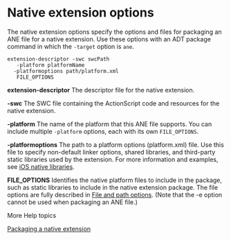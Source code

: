 # Native extension options

The native extension options specify the options and files for packaging an ANE
file for a native extension. Use these options with an ADT package command in
which the `-target` option is `ane`.

    extension-descriptor -swc swcPath
       -platform platformName
      -platformoptions path/platform.xml
       FILE_OPTIONS

**extension-descriptor** The descriptor file for the native extension.

**-swc** The SWC file containing the ActionScript code and resources for the
native extension.

**-platform** The name of the platform that this ANE file supports. You can
include multiple `-platform` options, each with its own `FILE_OPTIONS`.

**-platformoptions** The path to a platform options (platform.xml) file. Use
this file to specify non-default linker options, shared libraries, and
third-party static libraries used by the extension. For more information and
examples, see
[iOS native libraries](https://web.archive.org/web/20150414032840/http://help.adobe.com/en_US/air/extensions/WSdb11516da818ea8d49ce0fe713341ed67cf-7fff.html).

**FILE_OPTIONS** Identifies the native platform files to include in the package,
such as static libraries to include in the native extension package. The file
options are fully described in
[File and path options](WS901d38e593cd1bac1e63e3d128fc240122-7ff2.html). (Note
that the -e option cannot be used when packaging an ANE file.)

More Help topics

[Packaging a native extension](https://web.archive.org/web/20150530014906/http://help.adobe.com/en_US/air/extensions/WSf00ab63af761f170-168f6f2a129378b935d-8000.html)
